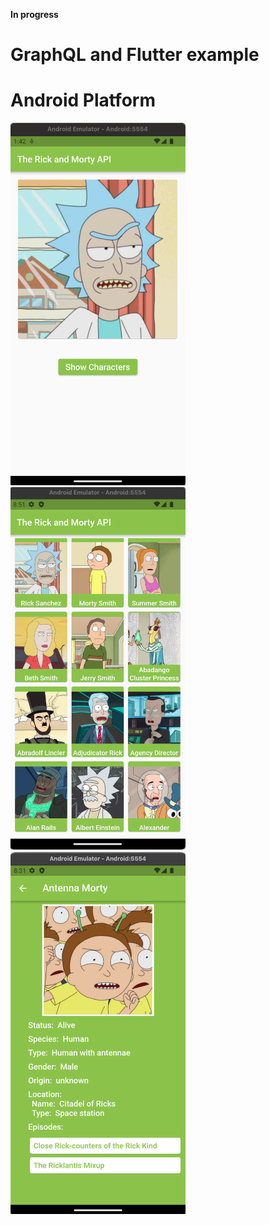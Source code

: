 **In progress**
# GraphQL and Flutter example

# Android Platform

<p align="left">
<img src="https://github.com/CodingFlutter/flutter_graphql/blob/main/assets/pics/pic1.png" width="280" height="580"/> 
<img src="https://github.com/CodingFlutter/flutter_graphql/blob/main/assets/pics/pic2.png" width="280" height="580"/>
<img src="https://github.com/CodingFlutter/flutter_graphql/blob/main/assets/pics/pic3.png" width="280" height="580"/> 
</p>
